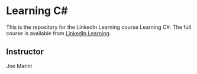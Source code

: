 # Learning C#
This is the repository for the LinkedIn Learning course Learning C#. The full course is available from [LinkedIn Learning](https://www.linkedin.com/learning/learning-c-sharp-8581491).

## Instructor
Joe Marini